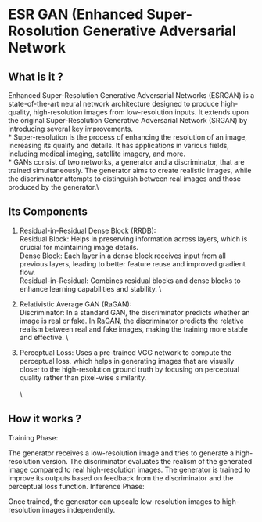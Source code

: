 # ESR GAN (Enhanced Super-Rosolution Generative Adversarial Network

## What is it ? 
  Enhanced Super-Resolution Generative Adversarial Networks (ESRGAN) is a state-of-the-art neural network architecture designed to produce high-quality, high-resolution images from low-resolution inputs.
  It extends upon the original Super-Resolution Generative Adversarial Network (SRGAN) by introducing several key improvements. \
    * Super-resolution is the process of enhancing the resolution of an image, increasing its quality and details. It has applications in various fields, including medical imaging, satellite imagery, and more. \
    * GANs consist of two networks, a generator and a discriminator, that are trained simultaneously. The generator aims to create realistic images, while the discriminator attempts to distinguish between real images and those produced by the generator.\


## Its Components
  1. Residual-in-Residual Dense Block (RRDB): \
      Residual Block: Helps in preserving information across layers, which is crucial for maintaining image details. \
      Dense Block: Each layer in a dense block receives input from all previous layers, leading to better feature reuse and improved gradient flow. \
      Residual-in-Residual: Combines residual blocks and dense blocks to enhance learning capabilities and stability. \
     
  2. Relativistic Average GAN (RaGAN): \
      Discriminator: In a standard GAN, the discriminator predicts whether an image is real or fake.
      In RaGAN, the discriminator predicts the relative realism between real and fake images, making the training more stable and effective. \
     
  3. Perceptual Loss:
      Uses a pre-trained VGG network to compute the perceptual loss, which helps in generating images that are visually closer to the high-resolution ground truth by focusing on perceptual quality rather than pixel-wise similarity.\
\
\
## How it works ?
  Training Phase:
  
  The generator receives a low-resolution image and tries to generate a high-resolution version.
  The discriminator evaluates the realism of the generated image compared to real high-resolution images.
  The generator is trained to improve its outputs based on feedback from the discriminator and the perceptual loss function.
  Inference Phase:
  
  Once trained, the generator can upscale low-resolution images to high-resolution images independently.
